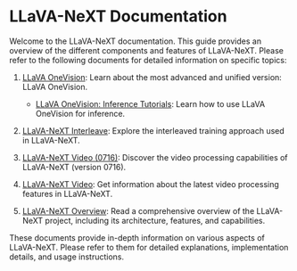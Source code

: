 # LLaVA-NeXT Documentation

Welcome to the LLaVA-NeXT documentation. This guide provides an overview of the different components and features of LLaVA-NeXT. Please refer to the following documents for detailed information on specific topics:

1. [LLaVA OneVision](LLaVA_OneVision.md): Learn about the most advanced and unified version: LLaVA OneVision.
    - [LLaVA OneVision: Inference Tutorials](LLaVA_OneVision_Tutorials.ipynb): Learn how to use LLaVA OneVision for inference.

2. [LLaVA-NeXT Interleave](LLaVA-NeXT-Interleave.md): Explore the interleaved training approach used in LLaVA-NeXT.

3. [LLaVA-NeXT Video (0716)](LLaVA-NeXT-Video_0716.md): Discover the video processing capabilities of LLaVA-NeXT (version 0716).

4. [LLaVA-NeXT Video](LLaVA-NeXT-Video.md): Get information about the latest video processing features in LLaVA-NeXT.

5. [LLaVA-NeXT Overview](LLaVA-NeXT.md): Read a comprehensive overview of the LLaVA-NeXT project, including its architecture, features, and capabilities.

These documents provide in-depth information on various aspects of LLaVA-NeXT. Please refer to them for detailed explanations, implementation details, and usage instructions.